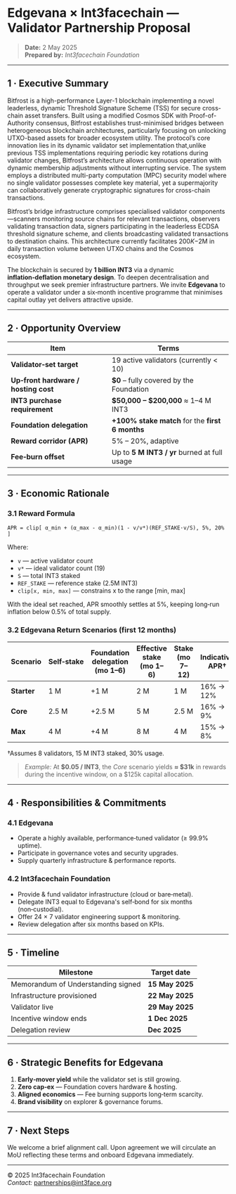 # Edgevana × Int3facechain — Validator Partnership Proposal

> **Date:** 2 May 2025  
> **Prepared by:** *Int3facechain Foundation*

---

## 1 · Executive Summary
Bitfrost is a high-performance Layer-1 blockchain implementing a novel leaderless, dynamic Threshold Signature Scheme (TSS) for secure cross-chain asset transfers. Built using a modified Cosmos SDK with Proof-of-Authority consensus, Bitfrost establishes trust-minimised bridges between heterogeneous blockchain architectures, particularly focusing on unlocking UTXO-based assets for broader ecosystem utility.
The protocol’s core innovation lies in its dynamic validator set implementation that,unlike previous TSS implementations requiring periodic key rotations during validator changes, Bitfrost’s architecture allows continuous operation with dynamic membership adjustments without interrupting service. The system employs a distributed multi-party computation (MPC) security model where no single validator possesses complete key material, yet a supermajority can collaboratively generate cryptographic signatures for cross-chain transactions.

Bitfrost’s bridge infrastructure comprises specialised validator components—scanners monitoring source chains for relevant transactions, observers validating transaction data, signers participating in the leaderless ECDSA threshold signature scheme, and clients broadcasting validated transactions to destination chains. This architecture currently facilitates $200K-$2M in daily transaction volume between UTXO chains and the Cosmos ecosystem.


The blockchain is secured by **1 billion INT3** via a dynamic **inflation‑deflation monetary design**. To deepen decentralisation and throughput we seek premier infrastructure partners. We invite **Edgevana** to operate a validator under a six‑month incentive programme that minimises capital outlay yet delivers attractive upside.

---

## 2 · Opportunity Overview

| Item | Terms |
|------|-------|
| **Validator‑set target** | 19 active validators (currently < 10) |
| **Up‑front hardware / hosting cost** | **$0** – fully covered by the Foundation |
| **INT3 purchase requirement** | **$50,000 – $200,000** ≈ 1–4 M INT3 |
| **Foundation delegation** | **+100% stake match** for the **first 6 months** |
| **Reward corridor (APR)** | 5% – 20%, adaptive |
| **Fee‑burn offset** | Up to **5 M INT3 / yr** burned at full usage |

---

## 3 · Economic Rationale

### 3.1 Reward Formula

```
APR = clip[ α_min + (α_max - α_min)(1 - v/v*)(REF_STAKE·v/S), 5%, 20% ]
```

Where:
* `v` — active validator count
* `v*` — ideal validator count (19)
* `S` — total INT3 staked
* `REF_STAKE` — reference stake (2.5M INT3)
* `clip[x, min, max]` — constrains x to the range [min, max]

With the ideal set reached, APR smoothly settles at 5%, keeping long‑run inflation below 0.5% of total supply.

### 3.2 Edgevana Return Scenarios (first 12 months)

| Scenario | Self‑stake | Foundation delegation (mo 1–6) | Effective stake (mo 1–6) | Stake (mo 7–12) | Indicative APR† | INT3 earned | Notes |
|----------|-----------|---------------------------------|---------------------------|------------------|-----------------|-------------|-------|
| **Starter** | 1 M | +1 M | 2 M | 1 M | 16% → 12% | ~260 k | Entry size |
| **Core** | 2.5 M | +2.5 M | 5 M | 2.5 M | 16% → 9% | ~625 k | Matches REF_STAKE |
| **Max** | 4 M | +4 M | 8 M | 4 M | 15% → 8% | ~870 k | Upper end |

†Assumes 8 validators, 15 M INT3 staked, 30% usage.

> *Example:* At **$0.05 / INT3**, the *Core* scenario yields **≈ $31k** in rewards during the incentive window, on a $125k capital allocation.

---

## 4 · Responsibilities & Commitments

### 4.1 Edgevana
* Operate a highly available, performance‑tuned validator (≥ 99.9% uptime).
* Participate in governance votes and security upgrades.
* Supply quarterly infrastructure & performance reports.

### 4.2 Int3facechain Foundation
* Provide & fund validator infrastructure (cloud or bare‑metal).
* Delegate INT3 equal to Edgevana's self‑bond for six months (non‑custodial).
* Offer 24 × 7 validator engineering support & monitoring.
* Review delegation after six months based on KPIs.

---

## 5 · Timeline

| Milestone | Target date |
|-----------|-------------|
| Memorandum of Understanding signed | **15 May 2025** |
| Infrastructure provisioned | **22 May 2025** |
| Validator live | **29 May 2025** |
| Incentive window ends | **1 Dec 2025** |
| Delegation review | **Dec 2025** |

---

## 6 · Strategic Benefits for Edgevana
1. **Early‑mover yield** while the validator set is still growing.
2. **Zero cap‑ex** — Foundation covers hardware & hosting.
3. **Aligned economics** — Fee burning supports long‑term scarcity.
4. **Brand visibility** on explorer & governance forums.

---

## 7 · Next Steps
We welcome a brief alignment call. Upon agreement we will circulate an MoU reflecting these terms and onboard Edgevana immediately.

---

© 2025 Int3facechain Foundation  
*Contact:* partnerships@int3face.org
